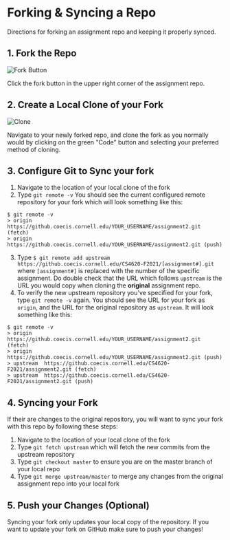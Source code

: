 # Forking & Syncing a Repo

Directions for forking an assignment repo and keeping it properly synced.

## 1. Fork the Repo

![Fork Button](https://github-images.s3.amazonaws.com/help/bootcamp/Bootcamp-Fork.png)

Click the fork button in the upper right corner of the assignment repo.

## 2. Create a Local Clone of your Fork

![Clone](https://docs.github.com/assets/images/help/repository/code-button.png)

Navigate to your newly forked repo, and clone the fork as you normally would by clicking on the green "Code" button and
selecting your preferred method of cloning.

## 3. Configure Git to Sync your fork

1. Navigate to the location of your local clone of the fork
2. Type `git remote -v` You should see the current configured remote repository for your fork which will look something
   like this:

```
$ git remote -v
> origin  https://github.coecis.cornell.edu/YOUR_USERNAME/assignment2.git (fetch)
> origin  https://github.coecis.cornell.edu/YOUR_USERNAME/assignment2.git (push)
```

3. Type `$ git remote add upstream https://github.coecis.cornell.edu/CS4620-F2021/[assignment#].git`
   where `[assignment#]` is replaced with the number of the specific assignment. Do double check that the URL which
   follows `upstream` is the URL you would copy when cloning the **original** assignment repo.
4. To verify the new upstream repository you've specified for your fork, type `git remote -v` again. You should see the
   URL for your fork as `origin`, and the URL for the original repository as `upstream`. It will look something like
   this:

```
$ git remote -v
> origin    https://github.coecis.cornell.edu/YOUR_USERNAME/assignment2.git (fetch)
> origin    https://github.coecis.cornell.edu/YOUR_USERNAME/assignment2.git (push)
> upstream  https://github.coecis.cornell.edu/CS4620-F2021/assignment2.git (fetch)
> upstream  https://github.coecis.cornell.edu/CS4620-F2021/assignment2.git (push)
```

## 4. Syncing your Fork

If their are changes to the original repository, you will want to sync your fork with this repo by following these
steps:

1. Navigate to the location of your local clone of the fork
2. Type `git fetch upstream` which will fetch the new commits from the upstream repository
3. Type `git checkout master` to ensure you are on the master branch of your local repo
4. Type `git merge upstream/master` to merge any changes from the original assignment repo into your local fork

## 5. Push your Changes (Optional)

Syncing your fork only updates your local copy of the repository. If you want to update your fork on GitHub make sure to
push your changes!
